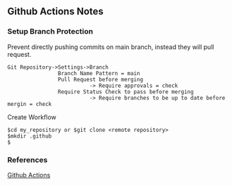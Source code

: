 ## Github Actions Notes

### Setup Branch Protection
Prevent directly pushing commits on main branch, instead they will pull request.
```
Git Repository->Settings->Branch
                Branch Name Pattern = main
                Pull Request before merging
                          -> Require approvals = check 
                Require Status Check to pass before merging
                          -> Require branches to be up to date before mergin = check
```
Create Workflow 
```
$cd my_repository or $git clone <remote repository>
$mkdir .github
$
```
### References
[Github Actions](https://www.youtube.com/watch?v=UEOtZvTCmDo)
